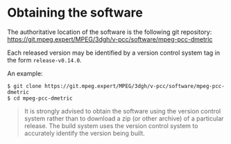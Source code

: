 # Obtaining the software

The authoritative location of the software is the following git
repository:
   <https://git.mpeg.expert/MPEG/3dgh/v-pcc/software/mpeg-pcc-dmetric>

Each released version may be identified by a version control system tag in
the form `release-v0.14.0`.

An example:

```console
$ git clone https://git.mpeg.expert/MPEG/3dgh/v-pcc/software/mpeg-pcc-dmetric
$ cd mpeg-pcc-dmetric
```

> It is strongly advised to obtain the software using the version control
> system rather than to download a zip (or other archive) of a particular
> release.  The build system uses the version control system to accurately
> identify the version being built.
